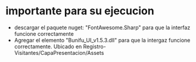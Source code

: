 # importante para su ejecucion

- descargar el paquete nuget: "FontAwesome.Sharp" para que la interfaz funcione correctamente
- Agregar el elemento "Bunifu_UI_v1.5.3.dll" para que la intergaz funcione correctamente. Ubicado en Registro-Visitantes/CapaPresentacion/Assets
  
